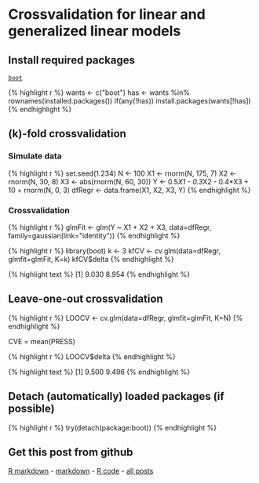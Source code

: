 Crossvalidation for linear and generalized linear models
=========================

Install required packages
-------------------------

[`boot`](http://cran.r-project.org/package=boot)


{% highlight r %}
wants <- c("boot")
has   <- wants %in% rownames(installed.packages())
if(any(!has)) install.packages(wants[!has])
{% endhighlight %}


\(k\)-fold crossvalidation
-------------------------

### Simulate data
    

{% highlight r %}
set.seed(1.234)
N  <- 100
X1 <- rnorm(N, 175, 7)
X2 <- rnorm(N,  30, 8)
X3 <- abs(rnorm(N, 60, 30))
Y  <- 0.5*X1 - 0.3*X2 - 0.4*X3 + 10 + rnorm(N, 0, 3)
dfRegr <- data.frame(X1, X2, X3, Y)
{% endhighlight %}


### Crossvalidation


{% highlight r %}
glmFit <- glm(Y ~ X1 + X2 + X3, data=dfRegr,
              family=gaussian(link="identity"))
{% endhighlight %}



{% highlight r %}
library(boot)
k    <- 3
kfCV <- cv.glm(data=dfRegr, glmfit=glmFit, K=k)
kfCV$delta
{% endhighlight %}



{% highlight text %}
[1] 9.030 8.954
{% endhighlight %}


Leave-one-out crossvalidation
-------------------------


{% highlight r %}
LOOCV <- cv.glm(data=dfRegr, glmfit=glmFit, K=N)
{% endhighlight %}


CVE = mean(PRESS)


{% highlight r %}
LOOCV$delta
{% endhighlight %}



{% highlight text %}
[1] 9.500 9.496
{% endhighlight %}


Detach (automatically) loaded packages (if possible)
-------------------------


{% highlight r %}
try(detach(package:boot))
{% endhighlight %}


Get this post from github
----------------------------------------------

[R markdown](https://github.com/dwoll/RExRepos/raw/master/Rmd/crossvalidation.Rmd) - [markdown](https://github.com/dwoll/RExRepos/raw/master/md/crossvalidation.md) - [R code](https://github.com/dwoll/RExRepos/raw/master/R/crossvalidation.R) - [all posts](https://github.com/dwoll/RExRepos)
